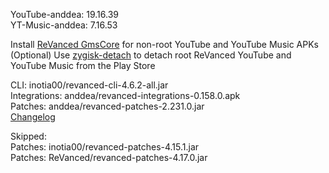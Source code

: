 YouTube-anddea: 19.16.39  
YT-Music-anddea: 7.16.53  

Install [ReVanced GmsCore](https://github.com/ReVanced/GmsCore/releases/latest) for non-root YouTube and YouTube Music APKs  
(Optional) Use [zygisk-detach](https://github.com/j-hc/zygisk-detach/releases/latest) to detach root ReVanced YouTube and YouTube Music from the Play Store
  
CLI: inotia00/revanced-cli-4.6.2-all.jar  
Integrations: anddea/revanced-integrations-0.158.0.apk  
Patches: anddea/revanced-patches-2.231.0.jar  
[Changelog](https://github.com/anddea/revanced-patches/releases/tag/v2.231.0)  

Skipped:  
Patches: inotia00/revanced-patches-4.15.1.jar  
Patches: ReVanced/revanced-patches-4.17.0.jar        
